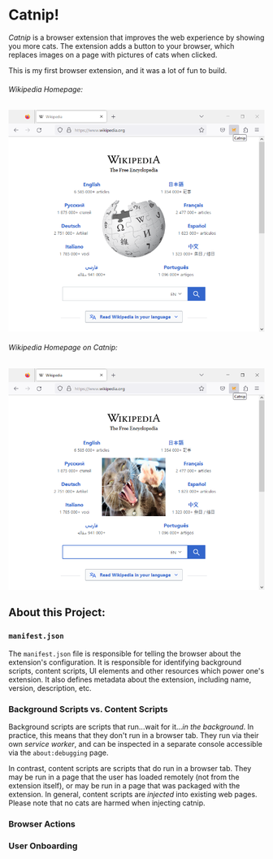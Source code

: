 # Catnip!

_Catnip_ is a browser extension that improves the web experience by showing you more cats. The extension adds a button to your browser, which replaces images on a page with pictures of cats when clicked.

This is my first browser extension, and it was a lot of fun to build.

###### Wikipedia Homepage:
![Wikipedia Homepage](https://github.com/tal-z/catnip/blob/master/readme_pics/wikipedia.PNG?raw=true)
###### Wikipedia Homepage on Catnip:
![Wikipedia Homepage on Catnip](https://github.com/tal-z/catnip/blob/master/readme_pics/wikipedia_on_catnip.PNG?raw=true)

## About this Project:

### `manifest.json`
The `manifest.json` file is responsible for telling the browser about the extension's configuration. It is responsible for identifying background scripts, content scripts, UI elements and other resources which power one's extension. It also defines metadata about the extension, including name, version, description, etc.

### Background Scripts vs. Content Scripts
Background scripts are scripts that run...wait for it..._in the background_. In practice, this means that they don't run in a browser tab. They run via their own _service worker_, and can be inspected in a separate console accessible via the `about:debugging` page.

In contrast, content scripts are scripts that do run in a browser tab. They may be run in a page that the user has loaded remotely (not from the extension itself), or may be run in a page that was packaged with the extension. In general, content scripts are _injected_ into existing web pages. Please note that no cats are harmed when injecting catnip.

### Browser Actions

### User Onboarding

### 
